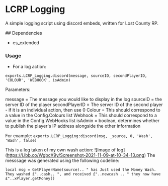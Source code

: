 # LCRP Logging
A simple logging script using discord embeds, written for Lost County RP.

## Dependencies
- es_extended


### Usage
- For a log action:

```exports.LCRP_Logging.discord(message, sourceID, secondPlayerID, 'COLOUR', 'WEBHOOK', isAdmin)```

Parameters:

message = The message you would like to display in the log
sourceID = the server ID of the player
secondPlayerID = The server ID of the second player - if it is an individual action, then use 0
Colour = This should correspond to a value in the Config.Colours list
Webhook = This should correspond to a value in the Config.WebHooks list
isAdmin = boolean, determines whether to publish the player's IP address alongside the other information

For example:
```exports.LCRP_Logging:discord(msg, _source, 0, 'Wash', 'Wash', false)```

This is a log taken of my own wash action:
![Image of log]
(https://i.ibb.co/WgbcX9y/Screenshot-2021-11-09-at-10-34-13.png)
The messsage was generated using the following codeline:

```local msg = GetPlayerName(source).. " has Just used the Money Wash. They washed £"..cash.. ", and received £"..newcash .. " they now have £"..xPlayer.getMoney()```

